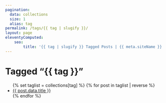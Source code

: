 ```yaml
---
pagination:
  data: collections
  size: 1
  alias: tag
permalink: /tags/{{ tag | slugify }}/
layout: page
eleventyComputed:
    seo:
        title: '{{ tag | slugify }} Tagged Posts | {{ meta.siteName }}'
---
```

<h1 class="page-title">Tagged “{{ tag }}”</h1>

<ul>
  {% set taglist = collections[tag] %}
  {% for post in taglist | reverse %}
    <li>
      <a href="{{ post.url }}">{{ post.data.title }}</a>
    </li>
  {% endfor %}
</ul>